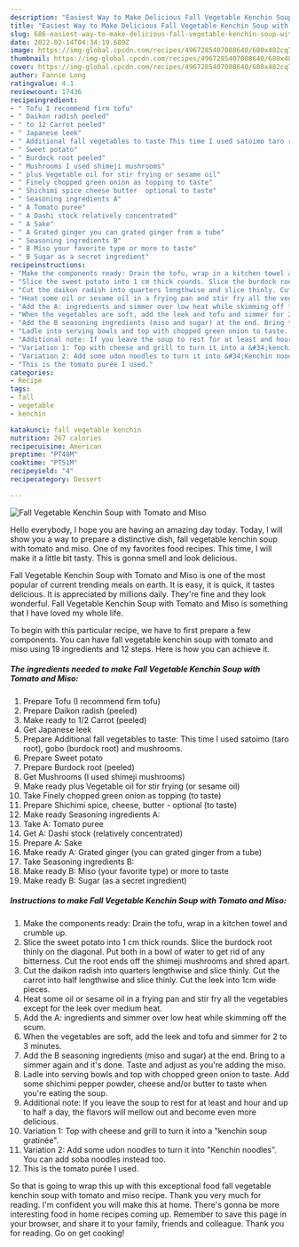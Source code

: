 ```yaml
---
description: "Easiest Way to Make Delicious Fall Vegetable Kenchin Soup with Tomato and Miso"
title: "Easiest Way to Make Delicious Fall Vegetable Kenchin Soup with Tomato and Miso"
slug: 686-easiest-way-to-make-delicious-fall-vegetable-kenchin-soup-with-tomato-and-miso
date: 2022-02-14T04:34:19.689Z
image: https://img-global.cpcdn.com/recipes/4967285407088640/680x482cq70/fall-vegetable-kenchin-soup-with-tomato-and-miso-recipe-main-photo.jpg
thumbnail: https://img-global.cpcdn.com/recipes/4967285407088640/680x482cq70/fall-vegetable-kenchin-soup-with-tomato-and-miso-recipe-main-photo.jpg
cover: https://img-global.cpcdn.com/recipes/4967285407088640/680x482cq70/fall-vegetable-kenchin-soup-with-tomato-and-miso-recipe-main-photo.jpg
author: Fannie Long
ratingvalue: 4.1
reviewcount: 17436
recipeingredient:
- " Tofu I recommend firm tofu"
- " Daikon radish peeled"
- " to 12 Carrot peeled"
- " Japanese leek"
- " Additional fall vegetables to taste This time I used satoimo taro root gobo burdock root and mushrooms"
- " Sweet potato"
- " Burdock root peeled"
- " Mushrooms I used shimeji mushrooms"
- " plus Vegetable oil for stir frying or sesame oil"
- " Finely chopped green onion as topping to taste"
- " Shichimi spice cheese butter  optional to taste"
- " Seasoning ingredients A"
- " A Tomato puree"
- " A Dashi stock relatively concentrated"
- " A Sake"
- " A Grated ginger you can grated ginger from a tube"
- " Seasoning ingredients B"
- " B Miso your favorite type or more to taste"
- " B Sugar as a secret ingredient"
recipeinstructions:
- "Make the components ready: Drain the tofu, wrap in a kitchen towel and crumble up."
- "Slice the sweet potato into 1 cm thick rounds. Slice the burdock root thinly on the diagonal. Put both in a bowl of water to get rid of any bitterness. Cut the root ends off the shimeji mushrooms and shred apart."
- "Cut the daikon radish into quarters lengthwise and slice thinly. Cut the carrot into half lengthwise and slice thinly. Cut the leek into 1cm wide pieces."
- "Heat some oil or sesame oil in a frying pan and stir fry all the vegetables except for the leek over medium heat."
- "Add the A: ingredients and simmer over low heat while skimming off the scum."
- "When the vegetables are soft, add the leek and tofu and simmer for 2 to 3 minutes."
- "Add the B seasoning ingredients (miso and sugar) at the end. Bring to a simmer again and it&#39;s done. Taste and adjust as you&#39;re adding the miso."
- "Ladle into serving bowls and top with chopped green onion to taste. Add some shichimi pepper powder, cheese and/or butter to taste when you&#39;re eating the soup."
- "Additional note: If you leave the soup to rest for at least and hour and up to half a day, the flavors will mellow out and become even more delicious."
- "Variation 1: Top with cheese and grill to turn it into a &#34;kenchin soup gratinée&#34;."
- "Variation 2: Add some udon noodles to turn it into &#34;Kenchin noodles&#34;. You can add soba noodles instead too."
- "This is the tomato purée I used."
categories:
- Recipe
tags:
- fall
- vegetable
- kenchin

katakunci: fall vegetable kenchin 
nutrition: 267 calories
recipecuisine: American
preptime: "PT40M"
cooktime: "PT51M"
recipeyield: "4"
recipecategory: Dessert

---
```



![Fall Vegetable Kenchin Soup with Tomato and Miso](https://img-global.cpcdn.com/recipes/4967285407088640/680x482cq70/fall-vegetable-kenchin-soup-with-tomato-and-miso-recipe-main-photo.jpg)

Hello everybody, I hope you are having an amazing day today. Today, I will show you a way to prepare a distinctive dish, fall vegetable kenchin soup with tomato and miso. One of my favorites food recipes. This time, I will make it a little bit tasty. This is gonna smell and look delicious.



Fall Vegetable Kenchin Soup with Tomato and Miso is one of the most popular of current trending meals on earth. It is easy, it is quick, it tastes delicious. It is appreciated by millions daily. They're fine and they look wonderful. Fall Vegetable Kenchin Soup with Tomato and Miso is something that I have loved my whole life.


To begin with this particular recipe, we have to first prepare a few components. You can have fall vegetable kenchin soup with tomato and miso using 19 ingredients and 12 steps. Here is how you can achieve it.

<!--inarticleads1-->

##### The ingredients needed to make Fall Vegetable Kenchin Soup with Tomato and Miso:

1. Prepare  Tofu (I recommend firm tofu)
1. Prepare  Daikon radish (peeled)
1. Make ready  to 1/2 Carrot (peeled)
1. Get  Japanese leek
1. Prepare  Additional fall vegetables to taste: This time I used satoimo (taro root), gobo (burdock root) and mushrooms.
1. Prepare  Sweet potato
1. Prepare  Burdock root (peeled)
1. Get  Mushrooms (I used shimeji mushrooms)
1. Make ready  plus Vegetable oil for stir frying (or sesame oil)
1. Take  Finely chopped green onion as topping (to taste)
1. Prepare  Shichimi spice, cheese, butter - optional (to taste)
1. Make ready  Seasoning ingredients A:
1. Take  A: Tomato puree
1. Get  A: Dashi stock (relatively concentrated)
1. Prepare  A: Sake
1. Make ready  A: Grated ginger (you can grated ginger from a tube)
1. Take  Seasoning ingredients B:
1. Make ready  B: Miso (your favorite type) or more to taste
1. Make ready  B: Sugar (as a secret ingredient)




<!--inarticleads2-->

##### Instructions to make Fall Vegetable Kenchin Soup with Tomato and Miso:

1. Make the components ready: Drain the tofu, wrap in a kitchen towel and crumble up.
1. Slice the sweet potato into 1 cm thick rounds. Slice the burdock root thinly on the diagonal. Put both in a bowl of water to get rid of any bitterness. Cut the root ends off the shimeji mushrooms and shred apart.
1. Cut the daikon radish into quarters lengthwise and slice thinly. Cut the carrot into half lengthwise and slice thinly. Cut the leek into 1cm wide pieces.
1. Heat some oil or sesame oil in a frying pan and stir fry all the vegetables except for the leek over medium heat.
1. Add the A: ingredients and simmer over low heat while skimming off the scum.
1. When the vegetables are soft, add the leek and tofu and simmer for 2 to 3 minutes.
1. Add the B seasoning ingredients (miso and sugar) at the end. Bring to a simmer again and it&#39;s done. Taste and adjust as you&#39;re adding the miso.
1. Ladle into serving bowls and top with chopped green onion to taste. Add some shichimi pepper powder, cheese and/or butter to taste when you&#39;re eating the soup.
1. Additional note: If you leave the soup to rest for at least and hour and up to half a day, the flavors will mellow out and become even more delicious.
1. Variation 1: Top with cheese and grill to turn it into a &#34;kenchin soup gratinée&#34;.
1. Variation 2: Add some udon noodles to turn it into &#34;Kenchin noodles&#34;. You can add soba noodles instead too.
1. This is the tomato purée I used.




So that is going to wrap this up with this exceptional food fall vegetable kenchin soup with tomato and miso recipe. Thank you very much for reading. I'm confident you will make this at home. There's gonna be more interesting food in home recipes coming up. Remember to save this page in your browser, and share it to your family, friends and colleague. Thank you for reading. Go on get cooking!
